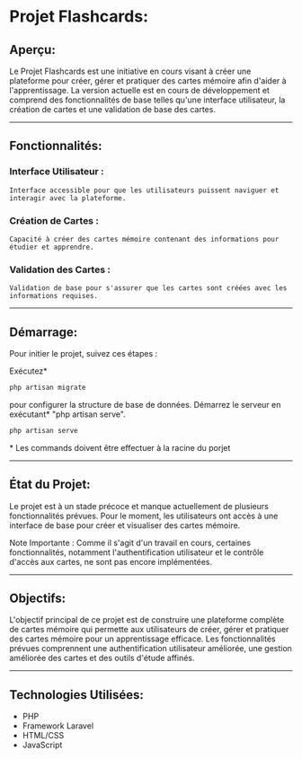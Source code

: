 # Projet Flashcards:

## Aperçu:

Le Projet Flashcards est une initiative en cours visant à créer une plateforme pour créer, gérer et pratiquer des cartes mémoire afin d'aider à l'apprentissage. 
La version actuelle est en cours de développement et comprend des fonctionnalités de base telles qu'une interface utilisateur, la création de cartes et une validation de base des cartes.

---
## Fonctionnalités:

### Interface Utilisateur :
    Interface accessible pour que les utilisateurs puissent naviguer et interagir avec la plateforme.
### Création de Cartes :
    Capacité à créer des cartes mémoire contenant des informations pour étudier et apprendre.

### Validation des Cartes :
    Validation de base pour s'assurer que les cartes sont créées avec les informations requises.
---
## Démarrage:
Pour initier le projet, suivez ces étapes :

Exécutez*
``` sh
php artisan migrate
```
pour configurer la structure de base de données.
Démarrez le serveur en exécutant* "php artisan serve".

``` sh
php artisan serve
```
\* Les commands doivent être effectuer à la racine du porjet

---
## État du Projet:
Le projet est à un stade précoce et manque actuellement de plusieurs fonctionnalités prévues. Pour le moment, les utilisateurs ont accès à une interface de base pour créer et visualiser des cartes mémoire.

Note Importante : Comme il s'agit d'un travail en cours, certaines fonctionnalités, notamment l'authentification utilisateur et le contrôle d'accès aux cartes, ne sont pas encore implémentées.

---
## Objectifs:
L'objectif principal de ce projet est de construire une plateforme complète de cartes mémoire qui permette aux utilisateurs de créer, gérer et pratiquer des cartes mémoire pour un apprentissage efficace. Les fonctionnalités prévues comprennent une authentification utilisateur améliorée, une gestion améliorée des cartes et des outils d'étude affinés.

---
## Technologies Utilisées:

- PHP
- Framework Laravel
- HTML/CSS
- JavaScript


<!-- # FlashCard
    Les cartes sont répertorier dans un theme

    Un theme peut être le sous theme d'un autre(en empechant les boucles, si les themes parant est deja dans les registres des sous-theme on passe au suivant)


    Des qu'on aborde une notion importante d'un sujet, on trouve une ou des question sur celui-ci et on en fait une flashCard

    Lors d'une partie:
    Le joueur choisit un ou plusieur themes, ce qui inclu leur sous themes

    Chaque bonne réponse incrémente cela change les taux de reussit de la carte, se qui influe sur le sa recommandation

## To DO List
### To Do
#### MVP
- Formulaire User
- Page de creation de card
- Reflexion et documentation du style du site(Matteo)
- Strucutre définitive des Tables du projet(Matteo)
#### Dans un avenir proche
- Page de Connexion (Matteo)
- Creation du schema de BBD (Matteo)
- MiddleWare de connexion
- market de Theme
#### A y pensé
- admin
- market de cards uniquement

### In Progress
- Formulaire Card
- Routing
- CRUD:
    - card
    - user

### Done

## Aide Laravelles
### Bases
get => recevoir url
post => envoyer
dump <==> varDump (de laravel)
#### Architecture directory
    /
    |-> CONCEPTION : information sup. sur le projet
    |->app
        |->Http
            |->Controllers : Les controllers
            |->MiddleWare : Les middleWare
    |->public : fichier qui run laravels
    |->ressources
        |->views : page PHP
        |->css : ressources CSS
        |->js : ressources js
    |->routes : Les différentes routes
    |->storage : stockage dynamic(contient des fichiers en rapport avec les DB)
    |->tests : test unitaire
    |->vendor : packet installer
    |->.env : config environement
    |-> artisan : app php config
    |-> composer : app d'installation de paquets
### Route
#### Simple
Methode :
```php
Route::get('/link',[Controller:class, 'methodes'])
```
Exemple :
```php
Route::get('/bonjour',[Controller:class, 'index'])
```

#### Most Complexe
Methode : 

```php
Route::prefix('/root')->group(function(type $param, Request $request){
    Route::get('/', function (type params){
        return route('other', ['id'=>1, 'slug'=>'some-text']);
    })->name('index');

    Route::get('/{slug}-{id}', function (type params){
        return 'card :'.$slug."   ".$id ."    ". $request->input('name', 'Inconnue');
    })-> where([
        "id"=> 'regex', 
        "slug"=> 'regex'
    ])->name('other');


})->name('root');
```
Exemple :
```php
Route::prefix('/card')->Controller()->group(function(){
    Route::get('/', function (Request $request) {
        return "<a href='".route('front',["id"=>1, "slug"=>"new-test-mgl"])."'>a</a>";
    })-> name('index');

    Route::get('/{slug}-{id}', function (string $slug, string $id, Request $request) {
        return 'card :'.$slug."   ".$id ."    ". $request->input('name', 'Inconnue');
    })-> where([
        "id"=> '[0-9]+', 
        "slug"=> '[a-z0-9\-]+'
    ])->name('front');

    Route::get('/{slug}-{id}/back', function (string $slug, string $id, Request $request) {
        return 'card : voici le back'. $request->input('name', 'Inconnue');
    })-> where([
        "id"=> '[0-9]+', 
        "slug"=> '[a-z0-9\-]+'
    ])->name('back');

})->name('card');
```
#### Route pour controller de groupe

Methode : 


```php
Route::prefix('/root')->controller(FlashCardController::class)->group(function(){

    Route::get('/', 'index')-> name('index');
})->name('card');
```
### View
Views (dans ressource) => écriture en BladePHP 
```php
<h1>{{ $name }}<h1> #Contre injection js
<h1>{ $name }<h1> #laisse tou passe
```



### Controller
```php
public function name()
{
    return view('view'), ['name'=>'JeanMi']
}
```
Un controlleur sert a regroupper les fonctions des Routes par catégories
Autrement dis:
- code plus lisible dans Route
- code mieux regroupper, 1 controlleur == toutes les pages autoure d'une mécanique


### Injection de dépendance
Route:
```php
Route::get('/link/{user}',[Controller:class, 'methodes'])
```
View:
```php
<h1>{ $name }<h1> #laisse tou passe
```
Controller:
```php
public function name(User $user)
{
    return view(
        'view',
        ['name'=>$user->name]
        );
}
```

### BDD
---
#### Migration
```sh
php artisan make:migration createNamesTable
```
fichier migration dans /database/migrations/...create_names_table
```php
 public function up(): void
{
    Schema::create('names', function (Blueprint $table) {
        $table->id();
        $table->timestamps();
        $table->string('question');
        $table->string('answer');
        $table->string('explication');
        $table->float('ratio'->nullable());
        $table->integer('nb_try')->nullable();
        $table->foreignId('owner_id')->constrained('users');
    });
}

 public function down(): void
{
    Schema::dropIfExists('names');
}
```
__Rea=lation 1 n__
```php
 public function up(): void
{
    Schema::create('nameToBeJoins', function (Blueprint $table) {
        $table->id();
        $table->string('name');
        $table->timestamps();
    });
    Schema::table('nameWithFuturFK', function (Blueprint $table){
        $table->foreingIdFor(NameToBeJoin::class)->constrained()->cascadeOnDelete();
    });
}
 public function down(): void
{
    Schema::dropIfExists('nameToBeJoins');
    Schema::table('nameWithFuturFK', function (Blueprint $table){
        $table->dropForeingIdFor(NameToBeJoin::class);
    });
}

```
__Rea=lation n à n__

conviention nomage des tables intermédaire de liaision au sigulier
```php
 public function up(): void
{
    Schema::create('tableas', function (Blueprint $table) {
        $table->id();
        $table->string('name');
        $table->timestamps();
    });
    Schema::create('tablebs', function (Blueprint $table) {
        $table->id();
        $table->string('name');
        $table->timestamps();
    });
    Schema::create('tablea_tableb', function (Blueprint $table) {
        $table->foreignIdFor(TableA::class)->constrained()->cascadeOnDelete();
        $table->foreignIdFor(TableB::class)->constrained()->cascadeOnDelete();
        $table->primary(['tablea_id','tableb_id']);
    });
}
 public function down(): void
{
    Schema::dropIfExists('nameToBeJoin');
    Schema::table('nameWithFuturFK', function (Blueprint $table){
        $table->dropForeingIdFor(NameToBeJoin::class);
    });
}

```

---
#### Model

```sh
php artisan make:Model Name
```

Model dans /app/Models/Name.php

---
#### Manipulation de Model

__Creation__
```php
$model = new Model();
$model->atr = 'val';
$model->save();

$model = Model::create([
    'param1' => 'Value1',
    'param2' => 'Value2',
    'param3' => 'Value3',
])
```
/!\ pour utiliser la méthode static vous de configurer le Model a fin de definir les parametre creable de cette facon:
```php
class Model extends Model
{
    use HasFactory;
    protected $fillable = [
        'actParam',
        ...
    ];

    protected $quarded = [
        'id',
        ...
    ];
     
    // référence n->1
    public function fkname () {
        return this->belongsTo(fkname::class)
    }

    // référence 1->n
    public function fknames () {
        return this->hasMany(fkname::class);
    }

    // référence ->n
    public function fknames () {
        return this->belongstoMany(fkname::class);
    }
}
```

---
__Recherche__
```php
$myCollec =  Model::all();//genere une Collection tous les objs
$myCollec =  Model::all([params]);//
$myCollec =  Model::find($id,[params]);//trouve automatiquement
$myCollec =  Model::findOrFail($id,[params]);//trouve automatiquement ou envoi err 404
$myCollec =  Model::paginate(1,[params]);//Cree un pagination commencant a n (ici 1)
$myCollec =  Model::query([params])->where('id', 1)->frist();//
$myCollec->first();//Les collections, a l'instart des liste traditionneles peuvent avoir des fonction
$myCollec->first()->fkname->fkattr //Accede a une référence si Laison fait dans le model "Model" et jointure effectuer en migration (n->1)
$myCollec->first()->fknames->fkattr // (1->n)
$myCollec->first()->fknames->isEmpty() // retourn un boolean 1:si pas de réf
Model::has('fkname', '>=', 1) // tout les models ayant au moins une référence


$myCollec->where()

$myCollec = Model::with('fkname').get(0); // tous les model qui on jointure avec fkname
```
permet creer un systeme de page trés simplement en générant un post page, si on l'associe a un id dans l'url cela adapte la page

---
__Update__

```php
$join = Join::find(1);

$model = Model::find(1);
$model->param = 'newVal';
//  join / joins = Model / Models associer a un table via références
$model->join()->associate($join);//jointure
$model->joins()->createMany([// IL faut impérativement remplir la parti fillable du model
    [
    'attr'=> 'val'
    ]
])
$model->joins()->detach([1,3,4])// en parametre id ou lists d'id a dissocier
$model->joins()->attach(0)// en parametre id ou lists d'id a associer renvoi une erreur si deja assicier
$model->joins()->sync([0,8,12])// associe les valeurs en parametre et dissacocie tous les autres
Medel::save();


Model::query()->where('param', "<=", 2)->update();
```
---
__Delete__

```php
$model = Model::find(1);
$model->delete();


Model::query()->where('param', "<=", 2)->delete();
```

#### Formulaire/Request personalisé
```sh
php artisan make:Request MonNomRequest
```
rules :
Régle de chaque inputs du formulaire

prepareForValidation:
Modification a ajouté a des inputs existante ou création d'inputs

```php
public function rules(): array
{
    return [
        'question' => ['required', 'min:10'],
        'answer' => ['required', 'min:8'],
        'slug' => ['required', 'min:8', 'regex:/^[0-9a-z\-]+$/'],
        'owner_id' => ['required', 'regex:/^[0-9]+$/'],
        'explication' => []
    ];
}

public function prepareForValidation()
{
    $this->merge([
        'slug' => $this->input('slug') ?: \Str::slug($this->input('question')),
        'owner_id' => $this->input('owner_id') ?: User::all()->first()->id
    ]);
}
```

#### Formulaire Blade
(toute ses balises sont au sein de la balise \<form>)
creation clef de sécurité de formulaire(permet de vérifié qu'il n'est pas tomber par hasard sur ulr POST)
```php
@csrf
```
afficher les messsages d'erreur
```php
@error(['slug','owner_id'])
    {{ $message }}
@enderror
```
definir la method
```php
@method($card->id ? "PATCH" : "POST")
``` -->